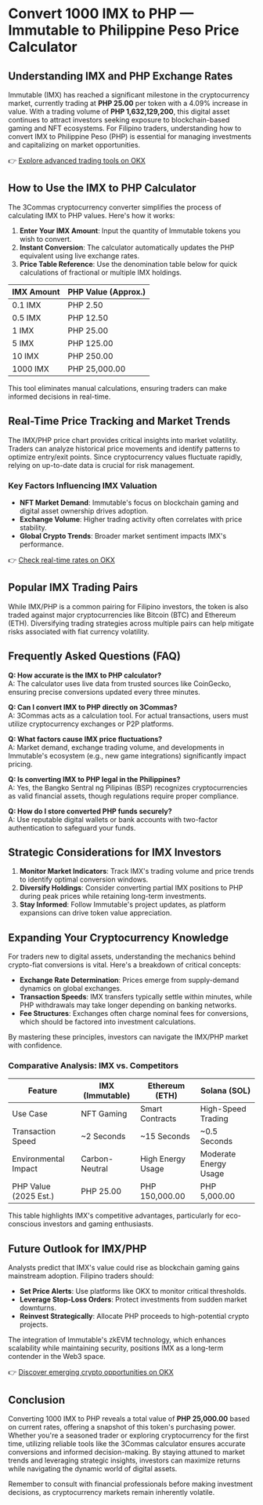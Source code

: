 # Convert 1000 IMX to PHP — Immutable to Philippine Peso Price Calculator  

## Understanding IMX and PHP Exchange Rates  

Immutable (IMX) has reached a significant milestone in the cryptocurrency market, currently trading at **PHP 25.00** per token with a 4.09% increase in value. With a trading volume of **PHP 1,632,129,200**, this digital asset continues to attract investors seeking exposure to blockchain-based gaming and NFT ecosystems. For Filipino traders, understanding how to convert IMX to Philippine Peso (PHP) is essential for managing investments and capitalizing on market opportunities.  

👉 [Explore advanced trading tools on OKX](https://bit.ly/okx-bonus)  

## How to Use the IMX to PHP Calculator  

The 3Commas cryptocurrency converter simplifies the process of calculating IMX to PHP values. Here's how it works:  

1. **Enter Your IMX Amount**: Input the quantity of Immutable tokens you wish to convert.  
2. **Instant Conversion**: The calculator automatically updates the PHP equivalent using live exchange rates.  
3. **Price Table Reference**: Use the denomination table below for quick calculations of fractional or multiple IMX holdings.  

| IMX Amount | PHP Value (Approx.) |  
|------------|---------------------|  
| 0.1 IMX    | PHP 2.50            |  
| 0.5 IMX    | PHP 12.50           |  
| 1 IMX      | PHP 25.00           |  
| 5 IMX      | PHP 125.00          |  
| 10 IMX     | PHP 250.00          |  
| 1000 IMX   | PHP 25,000.00       |  

This tool eliminates manual calculations, ensuring traders can make informed decisions in real-time.  

## Real-Time Price Tracking and Market Trends  

The IMX/PHP price chart provides critical insights into market volatility. Traders can analyze historical price movements and identify patterns to optimize entry/exit points. Since cryptocurrency values fluctuate rapidly, relying on up-to-date data is crucial for risk management.  

### Key Factors Influencing IMX Valuation  
- **NFT Market Demand**: Immutable's focus on blockchain gaming and digital asset ownership drives adoption.  
- **Exchange Volume**: Higher trading activity often correlates with price stability.  
- **Global Crypto Trends**: Broader market sentiment impacts IMX's performance.  

👉 [Check real-time rates on OKX](https://bit.ly/okx-bonus)  

## Popular IMX Trading Pairs  

While IMX/PHP is a common pairing for Filipino investors, the token is also traded against major cryptocurrencies like Bitcoin (BTC) and Ethereum (ETH). Diversifying trading strategies across multiple pairs can help mitigate risks associated with fiat currency volatility.  

## Frequently Asked Questions (FAQ)  

**Q: How accurate is the IMX to PHP calculator?**  
A: The calculator uses live data from trusted sources like CoinGecko, ensuring precise conversions updated every three minutes.  

**Q: Can I convert IMX to PHP directly on 3Commas?**  
A: 3Commas acts as a calculation tool. For actual transactions, users must utilize cryptocurrency exchanges or P2P platforms.  

**Q: What factors cause IMX price fluctuations?**  
A: Market demand, exchange trading volume, and developments in Immutable's ecosystem (e.g., new game integrations) significantly impact pricing.  

**Q: Is converting IMX to PHP legal in the Philippines?**  
A: Yes, the Bangko Sentral ng Pilipinas (BSP) recognizes cryptocurrencies as valid financial assets, though regulations require proper compliance.  

**Q: How do I store converted PHP funds securely?**  
A: Use reputable digital wallets or bank accounts with two-factor authentication to safeguard your funds.  

## Strategic Considerations for IMX Investors  

1. **Monitor Market Indicators**: Track IMX's trading volume and price trends to identify optimal conversion windows.  
2. **Diversify Holdings**: Consider converting partial IMX positions to PHP during peak prices while retaining long-term investments.  
3. **Stay Informed**: Follow Immutable's project updates, as platform expansions can drive token value appreciation.  

## Expanding Your Cryptocurrency Knowledge  

For traders new to digital assets, understanding the mechanics behind crypto-fiat conversions is vital. Here's a breakdown of critical concepts:  

- **Exchange Rate Determination**: Prices emerge from supply-demand dynamics on global exchanges.  
- **Transaction Speeds**: IMX transfers typically settle within minutes, while PHP withdrawals may take longer depending on banking networks.  
- **Fee Structures**: Exchanges often charge nominal fees for conversions, which should be factored into investment calculations.  

By mastering these principles, investors can navigate the IMX/PHP market with confidence.  

### Comparative Analysis: IMX vs. Competitors  

| Feature              | IMX (Immutable)       | Ethereum (ETH)        | Solana (SOL)          |  
|----------------------|-----------------------|-----------------------|-----------------------|  
| Use Case             | NFT Gaming            | Smart Contracts       | High-Speed Trading    |  
| Transaction Speed    | ~2 Seconds            | ~15 Seconds           | ~0.5 Seconds          |  
| Environmental Impact | Carbon-Neutral        | High Energy Usage     | Moderate Energy Usage |  
| PHP Value (2025 Est.)| PHP 25.00             | PHP 150,000.00        | PHP 5,000.00          |  

This table highlights IMX's competitive advantages, particularly for eco-conscious investors and gaming enthusiasts.  

## Future Outlook for IMX/PHP  

Analysts predict that IMX's value could rise as blockchain gaming gains mainstream adoption. Filipino traders should:  
- **Set Price Alerts**: Use platforms like OKX to monitor critical thresholds.  
- **Leverage Stop-Loss Orders**: Protect investments from sudden market downturns.  
- **Reinvest Strategically**: Allocate PHP proceeds to high-potential crypto projects.  

The integration of Immutable's zkEVM technology, which enhances scalability while maintaining security, positions IMX as a long-term contender in the Web3 space.  

👉 [Discover emerging crypto opportunities on OKX](https://bit.ly/okx-bonus)  

## Conclusion  

Converting 1000 IMX to PHP reveals a total value of **PHP 25,000.00** based on current rates, offering a snapshot of this token's purchasing power. Whether you're a seasoned trader or exploring cryptocurrency for the first time, utilizing reliable tools like the 3Commas calculator ensures accurate conversions and informed decision-making. By staying attuned to market trends and leveraging strategic insights, investors can maximize returns while navigating the dynamic world of digital assets.  

Remember to consult with financial professionals before making investment decisions, as cryptocurrency markets remain inherently volatile.